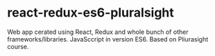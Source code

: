 # react-redux-es6-pluralsight

Web app cerated using React, Redux and whole bunch of other frameworks/libraries. JavaSccript in version ES6. Based on Pliurasight course.
